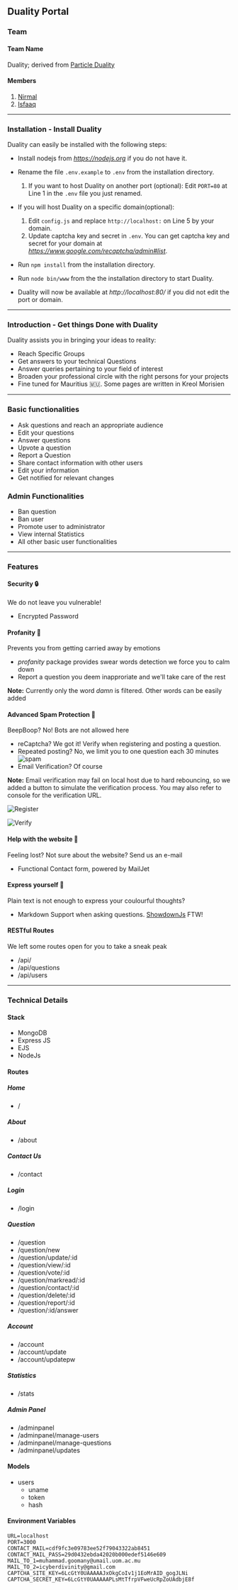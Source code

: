 ## Duality Portal

### Team

#### Team Name

Duality; derived from [Particle Duality](https://en.wikipedia.org/wiki/Wave%E2%80%93particle_duality)

#### Members

  1. [Nirmal](https://github.com/nirmal-k-r)
  2. [Isfaaq](https://github.com/nirmal-k-r)

---
### Installation - Install Duality

Duality can easily be installed with the following steps:
- Install nodejs from *https://nodejs.org* if you do not have it.
- Rename the file `.env.example` to `.env` from the installation directory.
  1. If you want to host Duality on another port (optional): Edit `PORT=80` at Line 1 in the `.env` file you just renamed.
  
- If you will host Duality on a specific domain(optional): 
  1. Edit `config.js` and replace `http://localhost:` on Line 5 by your domain.
  2. Update captcha key and secret in `.env`. You can get captcha key and secret for your domain at *https://www.google.com/recaptcha/admin#list*.
  
- Run `npm install` from the installation directory.
- Run `node bin/www` from the the installation directory to start Duality.
- Duality will now be available at *http://localhost:80/* if you did not edit the port or domain.



---
### Introduction - Get things Done with Duality

Duality assists you in bringing your ideas to reality:

- Reach Specific Groups
- Get answers to your technical Questions
- Answer queries pertaining to your field of interest
- Broaden your professional circle with the right persons for your projects
- Fine tuned for Mauritius :mauritius:. Some pages are written in Kreol Morisien

---

### Basic functionalities

- Ask questions and reach an appropriate audience
- Edit your questions
- Answer questions
- Upvote a question
- Report a Question
- Share contact information with other users
- Edit your information
- Get notified for relevant changes

### Admin Functionalities

- Ban question
- Ban user
- Promote user to administrator
- View internal Statistics
- All other basic user functionalities

---

### Features

#### Security :lock:

We do not leave you vulnerable!

- Encrypted Password

#### Profanity :anger:

Prevents you from getting carried away by emotions

- *profanity* package provides swear words detection we force you to calm down
- Report a question you deem inapproriate and we'll take care of the rest

**Note:** Currently only the word *damn* is filtered. Other words can be easily added

#### Advanced Spam Protection :robot:

BeepBoop? No! Bots are not allowed here

- reCaptcha? We got it! Verify when registering and posting a question.
- Repeated posting? No, we limit you to one question each 30 minutes ![spam](pics/blog-spam-protection.png)
- Email Verification? Of course

**Note:** Email verification may fail on local host due to hard rebouncing, so we added a button to simulate the verification process. You may also refer to console for the verification URL.

![Register](pics/register-email.png)

![Verify](pics/email-verification.png)

#### Help with the website :children_crossing:

Feeling lost? Not sure about the website? Send us an e-mail

- Functional Contact form, powered by MailJet

#### Express yourself :sparkler:

Plain text is not enough to express your coulourful thoughts?

- Markdown Support when asking questions. [ShowdownJs](http://showdownjs.com) FTW!

#### RESTful Routes

We left some routes open for you to take a sneak peak

- /api/
- /api/questions
- /api/users

---

### Technical Details

#### Stack

- MongoDB
- Express JS
- EJS
- NodeJs

#### Routes

##### Home

- /

##### About

- /about

##### Contact Us

- /contact

##### Login

- /login

##### Question

- /question
- /question/new
- /question/update/:id
- /question/view/:id
- /question/vote/:id
- /question/markread/:id
- /question/contact/:id
- /question/delete/:id
- /question/report/:id
- /question/:id/answer

##### Account

- /account
- /account/update
- /account/updatepw

##### Statistics

- /stats

##### Admin Panel

- /adminpanel
- /adminpanel/manage-users
- /adminpanel/manage-questions
- /adminpanel/updates

#### Models

- users
  * uname
  * token
  * hash


#### Environment Variables

```env
URL=localhost
PORT=3000
CONTACT_MAIL=cdf9fc3e09783ee52f79043322ab8451
CONTACT_MAIL_PASS=29d0432ebda42020b000edef5146e609
MAIL_TO_1=muhammad.goomany@umail.uom.ac.mu
MAIL_TO_2=icyberdivinity@gmail.com
CAPTCHA_SITE_KEY=6LcGtY0UAAAAAJxOkgCoIv1j1EoMrAID_gogJLNi
CAPTCHA_SECRET_KEY=6LcGtY0UAAAAAPLsMtTfrpVFweUcRpZoUAdbjE8f
```